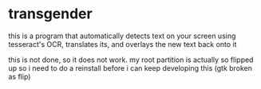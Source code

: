 # transgender

this is a program that automatically detects text on your screen using tesseract's OCR, translates its, and overlays the new text back onto it

this is not done, so it does not work. my root partition is actually so flipped up so i need to do a reinstall before i can keep developing this (gtk broken as flip)